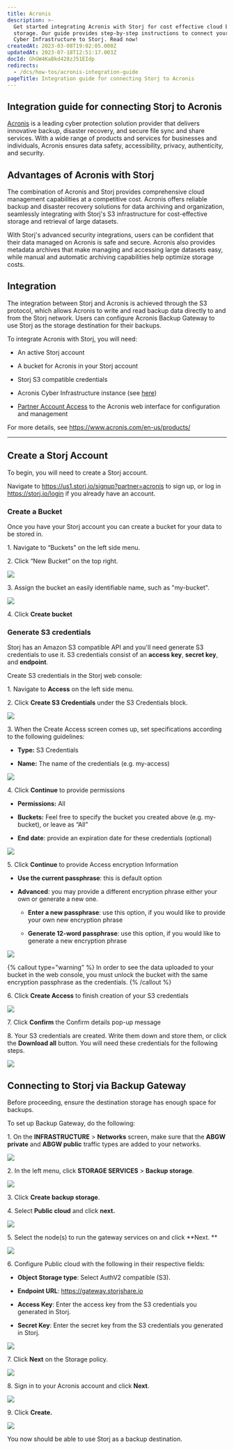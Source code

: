 ```yaml
---
title: Acronis
description: >-
  Get started integrating Acronis with Storj for cost effective cloud backup and
  storage. Our guide provides step-by-step instructions to connect your Acronis
  Cyber Infrastructure to Storj. Read now!
createdAt: 2023-03-08T19:02:05.000Z
updatedAt: 2023-07-18T12:51:17.003Z
docId: GhGW4KaBkd428zJ51EIdp
redirects:
  - /dcs/how-tos/acronis-integration-guide
pageTitle: Integration guide for connecting Storj to Acronis
---
```


## Integration guide for connecting Storj to Acronis

[Acronis](https://www.acronis.com/) is a leading cyber protection solution provider that delivers innovative backup, disaster recovery, and secure file sync and share services. With a wide range of products and services for businesses and individuals, Acronis ensures data safety, accessibility, privacy, authenticity, and security.

## Advantages of Acronis with Storj 

The combination of Acronis and Storj provides comprehensive cloud management capabilities at a competitive cost. Acronis offers reliable backup and disaster recovery solutions for data archiving and organization, seamlessly integrating with Storj's S3 infrastructure for cost-effective storage and retrieval of large datasets.

With Storj's advanced security integrations, users can be confident that their data managed on Acronis is safe and secure. Acronis also provides metadata archives that make managing and accessing large datasets easy, while manual and automatic archiving capabilities help optimize storage costs.

## Integration

The integration between Storj and Acronis is achieved through the S3 protocol, which allows Acronis to write and read backup data directly to and from the Storj network. Users can configure Acronis Backup Gateway to use Storj as the storage destination for their backups.

To integrate Acronis with Storj, you will need:

*   An active Storj account

*   A bucket for Acronis in your Storj account

*   Storj S3 compatible credentials

*   Acronis Cyber Infrastructure instance (see [here](https://dl.acronis.com/u/software-defined/html/AcronisCyberInfrastructure_5_4_abgw_quick_start_guide_for_amazon_s3_ec2_en-US/#launching-the-instance.html))

*   [Partner Account Access](https://www.acronis.com/en-us/partners/registration/) to the Acronis web interface for configuration and management

For more details, see <https://www.acronis.com/en-us/products/>

***

## Create a Storj Account

To begin, you will need to create a Storj account.&#x20;

Navigate to <https://us1.storj.io/signup?partner=acronis> to sign up, or log in <https://storj.io/login> if you already have an account.

### Create a Bucket 

Once you have your Storj account you can create a bucket for your data to be stored in.

1\. Navigate to “Buckets” on the left side menu.

2\. Click “New Bucket” on the top right.

![](https://archbee-image-uploads.s3.amazonaws.com/kv3plx2xmXcUGcVl4Lttj/jbnQ38ynnrWl0jnO_j-E5_comet-backup-storj-2.png)

3\. Assign the bucket an easily identifiable name, such as "my-bucket".

![](https://archbee-image-uploads.s3.amazonaws.com/kv3plx2xmXcUGcVl4Lttj/K65vHcrJtRq4S87jICtYx_screenshot-2023-03-09-at-110429-am.png)

4\. Click **Create bucket**

### Generate S3 credentials

Storj has an Amazon S3 compatible API and you'll need generate S3 credentials to use it. S3 credentials consist of an **access key**, **secret key**, and **endpoint**.

Create S3 credentials in the Storj web console:

1\. Navigate to **Access** on the left side menu.

2\. Click **Create S3 Credentials** under the S3 Credentials block.



![](https://archbee-image-uploads.s3.amazonaws.com/kv3plx2xmXcUGcVl4Lttj/EZyAl8Wux2GOlyPd70HnI_screenshot-2023-03-09-at-110900-am.png)

3\. When the Create Access screen comes up, set specifications according to the following guidelines:

*   **Type:** S3 Credentials

*   **Name:** The name of the credentials (e.g. my-access)

![](https://archbee-image-uploads.s3.amazonaws.com/kv3plx2xmXcUGcVl4Lttj/Cv1Lirp-3-OueRk-YAR8u_image.png)

4\. Click **Continue** to provide permissions

*   **Permissions:** All

*   **Buckets:** Feel free to specify the bucket you created above (e.g. my-bucket), or leave as “All”

*   **End date**: provide an expiration date for these credentials (optional)

![](https://archbee-image-uploads.s3.amazonaws.com/kv3plx2xmXcUGcVl4Lttj/gQ8jBHtvd5sFZFuAqth_h_image.png)

5\. Click **Continue** to provide Access encryption Information

*   **Use the current passphrase**: this is default option

*   **Advanced**: you may provide a different encryption phrase either your own or generate a new one.
    *   **Enter a new passphrase**: use this option, if you would like to provide your own new encryption phrase

    *   **Generate 12-word passphrase**: use this option, if you would like to generate a new encryption phrase

![](https://archbee-image-uploads.s3.amazonaws.com/kv3plx2xmXcUGcVl4Lttj/Uxn8zBqXQVmQvsswV3pJ2_image.png)

{% callout type="warning"  %} 
In order to see the data uploaded to your bucket in the web console, you must unlock the bucket with the same encryption passphrase as the credentials.
{% /callout %}

6\. Click **Create Access** to finish creation of your S3 credentials

![](https://archbee-image-uploads.s3.amazonaws.com/kv3plx2xmXcUGcVl4Lttj/zk2JE9Z6f3vk_R2cjpdqc_image.png)

7\. Click **Confirm** the Confirm details pop-up message

8\. Your S3 credentials are created. Write them down and store them, or click the **Download all** button. You will need these credentials for the following steps.

![](https://archbee-image-uploads.s3.amazonaws.com/kv3plx2xmXcUGcVl4Lttj/xH5tgzVKXn-uK2hVfSo8e_image.png)

## Connecting to Storj via Backup Gateway

Before proceeding, ensure the destination storage has enough space for backups.

To set up Backup Gateway, do the following:

1\. On the **INFRASTRUCTURE** > **Networks** screen, make sure that the **ABGW private** and **ABGW public** traffic types are added to your networks.

![](https://archbee-image-uploads.s3.amazonaws.com/kv3plx2xmXcUGcVl4Lttj/Zzfpt2JpXnvew_u57s4Em_screenshot-2023-03-08-at-15302-pm.png)

2\. In the left menu, click **STORAGE SERVICES** > **Backup storage**.

![](https://archbee-image-uploads.s3.amazonaws.com/kv3plx2xmXcUGcVl4Lttj/VcMLWnSaqkHs9Rt_KV-rn_screenshot-2023-03-08-at-15353-pm.png)

3\. Click **Create backup storage**.

4\. Select **Public cloud** and click **next.**

![](https://archbee-image-uploads.s3.amazonaws.com/kv3plx2xmXcUGcVl4Lttj/5xj9hChjVLwVJs5QpOL-U_screenshot-2023-03-08-at-15443-pm.png)

5\. Select the node(s) to run the gateway services on and click **Next.
**

![](https://archbee-image-uploads.s3.amazonaws.com/kv3plx2xmXcUGcVl4Lttj/hnehZ46GqDA6tjCM2A0YU_screenshot-2023-03-08-at-15521-pm.png)

6\. Configure Public cloud with the following in their respective fields:

*   **Object Storage type**: Select AuthV2 compatible (S3).

*   **Endpoint URL**: <https://gateway.storjshare.io>

*   **Access Key**: Enter the access key from the S3 credentials you generated in Storj.

*   **Secret Key**: Enter the secret key from the S3 credentials you generated in Storj.

![](https://archbee-image-uploads.s3.amazonaws.com/kv3plx2xmXcUGcVl4Lttj/nrSFaE1HABH7hiU1PYavW_screenshot-2023-06-20-at-24524-pm.png)

7\. Click **Next** on the Storage policy.

![](https://archbee-image-uploads.s3.amazonaws.com/kv3plx2xmXcUGcVl4Lttj/ysUUNOfYk4qJY7M-1Yw5H_screenshot-2023-03-08-at-20100-pm.png)

8\. Sign in to your Acronis account and click **Next**.&#x20;

![](https://archbee-image-uploads.s3.amazonaws.com/kv3plx2xmXcUGcVl4Lttj/SMydqxrJiWu53hMoIbliJ_screenshot-2023-03-08-at-20344-pm.png)

9\. Click **Create.**

![](https://archbee-image-uploads.s3.amazonaws.com/kv3plx2xmXcUGcVl4Lttj/4vrgngJbaH5JLjl4HyFql_screenshot-2023-03-08-at-24028-pm.png)

You now should be able to use Storj as a backup destination.
